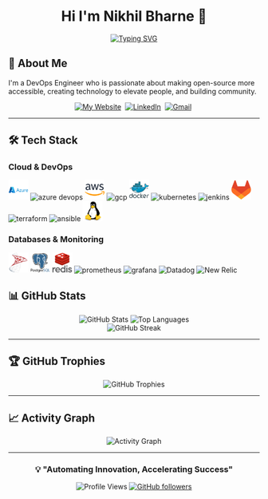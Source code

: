 <div align="center">
  
# Hi I'm Nikhil Bharne 👋

[![Typing SVG](https://readme-typing-svg.herokuapp.com?font=Fira+Code&pause=1000&color=2E9EF7&center=true&vCenter=true&width=435&lines=Cloud+Engineer;DevOps+%26+Platform+Engineer;6.5%2B+Years+of+Experience;Mastering+Containerized+Solutions)](https://git.io/typing-svg)

</div>

## 🚀 About Me

I'm a DevOps Engineer who is passionate about making open-source more accessible, creating technology to elevate people, and building community.

<p align="center"> 
<a href="https://nikhilbharne.online/"><img src="https://img.shields.io/badge/Website-46a2f1?style=for-the-badge&logo=Google-Chrome&logoColor=white" alt="My Website"/></a>&nbsp;
<a href="https://www.linkedin.com/in/nikhil-bharne/"><img src="https://img.shields.io/badge/linkedin-%230077B5.svg?&style=for-the-badge&logo=linkedin&logoColor=white" alt="LinkedIn" /></a>&nbsp;
<a href="mailto:nikhilbharne@gmail.com"><img src="https://img.shields.io/badge/gmail-%23D14836.svg?&style=for-the-badge&logo=gmail&logoColor=white" alt="Gmail"/></a>&nbsp;
</p>

---

## 🛠️ Tech Stack

### **Cloud & DevOps**
<p align="left">
  <img src="https://raw.githubusercontent.com/devicons/devicon/master/icons/azure/azure-original-wordmark.svg" alt="azure" width="40" height="40"/>
  <img src="https://www.svgrepo.com/download/448307/azure-devops.svg" alt="azure devops" width="40" height="40"/>
  <img src="https://raw.githubusercontent.com/devicons/devicon/master/icons/amazonwebservices/amazonwebservices-original-wordmark.svg" alt="aws" width="40" height="40"/>
  <img src="https://www.vectorlogo.zone/logos/google_cloud/google_cloud-icon.svg" alt="gcp" width="40" height="40"/>
  <img src="https://raw.githubusercontent.com/devicons/devicon/master/icons/docker/docker-original-wordmark.svg" alt="docker" width="40" height="40"/>
  <img src="https://www.vectorlogo.zone/logos/kubernetes/kubernetes-icon.svg" alt="kubernetes" width="40" height="40"/>
  <img src="https://www.vectorlogo.zone/logos/jenkins/jenkins-icon.svg" alt="jenkins" width="40" height="40"/>
  <img src="https://raw.githubusercontent.com/devicons/devicon/master/icons/gitlab/gitlab-original.svg" alt="gitlab" width="40" height="40"/>
  <img src="https://www.vectorlogo.zone/logos/terraformio/terraformio-icon.svg" alt="terraform" width="40" height="40"/>
  <img src="https://www.vectorlogo.zone/logos/ansible/ansible-icon.svg" alt="ansible" width="40" height="40"/>
  <img src="https://raw.githubusercontent.com/devicons/devicon/master/icons/linux/linux-original.svg" alt="linux" width="40" height="40"/>
  
</p>

### **Databases & Monitoring**
<p align="left">
  <img src="https://raw.githubusercontent.com/devicons/devicon/master/icons/microsoftsqlserver/microsoftsqlserver-original.svg" alt="microsoft sql server" width="40" height="40"/>
  <img src="https://raw.githubusercontent.com/devicons/devicon/master/icons/postgresql/postgresql-original-wordmark.svg" alt="postgresql" width="40" height="40"/>
  <img src="https://raw.githubusercontent.com/devicons/devicon/master/icons/redis/redis-original-wordmark.svg" alt="redis" width="40" height="40"/>
  <img src="https://www.vectorlogo.zone/logos/prometheusio/prometheusio-icon.svg" alt="prometheus" width="40" height="40"/>
  <img src="https://www.vectorlogo.zone/logos/grafana/grafana-icon.svg" alt="grafana" width="40" height="40"/>
  <img src="https://www.svgrepo.com/show/448390/datadog.svg" alt="Datadog" width="40" height="40"/>
  <img src="https://logo.svgcdn.com/l/new-relic.svg" alt="New Relic" width="40" height="40"/>
</p>


## 📊 GitHub Stats

<div align="center">
  <img src="https://github-readme-stats.vercel.app/api?username=nikhilbharne&show_icons=true&theme=tokyonight&hide_border=true&count_private=true" alt="GitHub Stats" height="165">
  <img src="https://github-readme-stats.vercel.app/api/top-langs/?username=nikhilbharne&layout=compact&theme=tokyonight&hide_border=true" alt="Top Languages" height="165">
</div>

<div align="center">
  <img src="https://github-readme-streak-stats.herokuapp.com/?user=nikhilbharne&theme=tokyonight&hide_border=true" alt="GitHub Streak" width="400">
</div>

---

## 🏆 GitHub Trophies
<div align="center">
  <img src="https://github-profile-trophy.vercel.app/?username=nikhilbharne&theme=tokyonight&no-frame=true&no-bg=true&margin-w=4" alt="GitHub Trophies">
</div>

---

## 📈 Activity Graph
<div align="center">
  <img src="https://github-readme-activity-graph.vercel.app/graph?username=nikhilbharne&theme=tokyo-night&hide_border=true" alt="Activity Graph">
</div>

---

<div align="center">
  
### 💡 "Automating Innovation, Accelerating Success" 

![Profile Views](https://komarev.com/ghpvc/?username=nikhilbharne&color=brightgreen&style=flat-square)
[![GitHub followers](https://img.shields.io/github/followers/nikhilbharne?label=Follow&style=social)](https://github.com/nikhilbharne)

</div>
